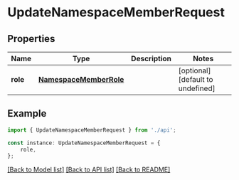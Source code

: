 # UpdateNamespaceMemberRequest


## Properties

Name | Type | Description | Notes
------------ | ------------- | ------------- | -------------
**role** | [**NamespaceMemberRole**](NamespaceMemberRole.md) |  | [optional] [default to undefined]

## Example

```typescript
import { UpdateNamespaceMemberRequest } from './api';

const instance: UpdateNamespaceMemberRequest = {
    role,
};
```

[[Back to Model list]](../README.md#documentation-for-models) [[Back to API list]](../README.md#documentation-for-api-endpoints) [[Back to README]](../README.md)
